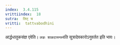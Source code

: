 ```yaml
---
index:  3.4.115
vrittiindex:  18
sutra:  लिट् च
vritti:  tattvabodhini 
---
```


आर्द्धधातुकसंज्ञ एवेति। `लङः शाकटायनस्ये`ति सूत्रादेवकारोऽनुवर्तत इति भावः।

